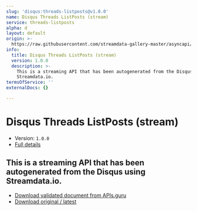 ```yaml
---
slug: 'disqus:threads-listposts@v1.0.0'
name: Disqus Threads ListPosts (stream)
service: threads-listposts
alpha: d
layout: default
origin: >-
  https://raw.githubusercontent.com/streamdata-gallery-master/asyncapi/master/_listings/disqus/disqus-threads-listposts-stream-async.md
info:
  title: Disqus Threads ListPosts (stream)
  version: 1.0.0
  description: >-
    This is a streaming API that has been autogenerated from the Disqus using
    Streamdata.io.
termsOfService: ''
externalDocs: {}

---
```

# Disqus Threads ListPosts (stream)

* Version: `1.0.0`
* [Full details](../html/disqus:threads-listposts@v1.0.0.html)



## This is a streaming API that has been autogenerated from the Disqus using Streamdata.io.



* [Download validated document from APIs.guru](https://raw.githubusercontent.com/APIs-guru/asyncapi-directory/master/docs/APIs/disqus%3Athreads-listposts%40v1.0.0.yaml)
* [Download original / latest](https://raw.githubusercontent.com/streamdata-gallery-master/asyncapi/master/_listings/disqus/disqus-threads-listposts-stream-async.md)

<script type="application/ld+json">
{
  "@context": "http://schema.org/",
  "@type": "WebAPI",
  "description": "This is a streaming API that has been autogenerated from the Disqus using Streamdata.io.",
  "documentation": "",

  "name": "Disqus Threads ListPosts (stream)"
}
</script>
